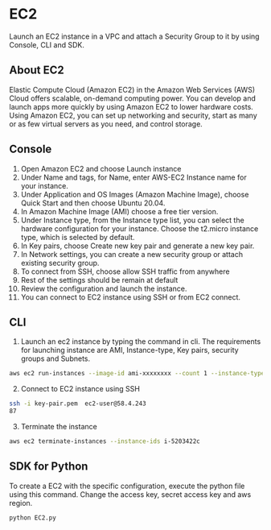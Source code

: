 
# EC2

Launch an EC2 instance in a VPC and attach a Security Group to it by using Console, CLI and SDK.

## About EC2
Elastic Compute Cloud (Amazon EC2) in the Amazon Web Services (AWS) Cloud offers scalable, on-demand computing power. You can develop and launch apps more quickly by using Amazon EC2 to lower hardware costs. Using Amazon EC2, you can set up networking and security, start as many or as few virtual servers as you need, and control storage.


## Console

1. Open Amazon EC2 and choose Launch instance
2. Under Name and tags, for Name, enter AWS-EC2 Instance name for your instance.
3. Under Application and OS Images (Amazon Machine Image), choose Quick Start and then choose Ubuntu 20.04.
4. In Amazon Machine Image (AMI) choose a free tier version.
5. Under Instance type, from the Instance type list, you can select the hardware configuration for your instance. Choose the t2.micro instance type, which is selected by default.
6. In Key pairs, choose Create new key pair and generate a new key pair.
7. In Network settings, you can create a new security group or attach existing security group.
8. To connect from SSH, choose allow SSH traffic from anywhere
9. Rest of the settings should be remain at default
10. Review the configuration and launch the instance.
11. You can connect to EC2 instance using SSH or from EC2 connect.

## CLI

1. Launch an ec2 instance by typing the command in cli. The requirements for launching instance
are AMI, Instance-type, Key pairs, security groups and Subnets.
```bash
aws ec2 run-instances --image-id ami-xxxxxxxx --count 1 --instance-type t2.micro --key-name MyKeyPair --security-group-ids sg-903004f8 --subnet-id subnet-6e7f829e
```
2. Connect to EC2 instance using SSH
```bash
ssh -i key-pair.pem  ec2-user@58.4.243
87
```
3. Terminate the instance
```bash
aws ec2 terminate-instances --instance-ids i-5203422c
```

## SDK for Python
To create a EC2 with the specific configuration, execute the python file using this command. Change the access key, secret access key and aws region.
```bash
python EC2.py
```


